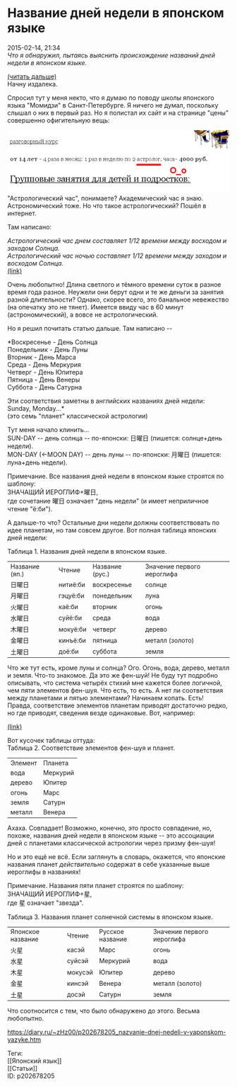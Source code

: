 Название дней недели в японском языке
======================================

   
 2015-02-14, 21:34   
   *Что я обнаружил, пытаясь выяснить происхождение названий дней недели в японском языке.*    
   
  [(читать дальше)](https://zHz00.diary.ru/p202678205.htm?index=1#linkmore202678205m1)      
 Начну издалека.   
   
 Спросил тут у меня некто, что я думаю по поводу школы японского языка "Момидзи" в Санкт-Петербурге. Я ничего не думал, поскольку слышал о них в первый раз. Но я полистал их сайт и на странице "цены" совершенно офигительную вещь:   
   
  ![](pics/CEdTa9t.png)    
 "Астрологический час", понимаете? Академический час я знаю. Астрономический тоже. Но что такое астрологический? Пошёл в интернет.   
   
 Там написано:   
   
  *Астрологический час днем составляет 1/12 времени между восходом и заходом Солнца.   
 Астрологический час ночью составляет 1/12 времени между заходом и восходом Солнца.*    
  [(link)](http://horo.tochka.net/library/925/nature-of-time/)    
   
 Очень любопытно! Длина светлого и тёмного времени суток в разное время года разное. Неужели они берут одни и те же деньги за занятия разной длительности? Однако, скорее всего, это банальное невежество (на опечатку это не тянет). Имеется ввиду час в 60 минут (астрономический), а вовсе не астрологический.   
   
 Но я решил почитать статью дальше. Там написано --   
   
  *Воскресенье - День Солнца   
 Понедельник - День Луны   
 Вторник - День Марса   
 Среда - День Меркурия   
 Четверг - День Юпитера   
 Пятница - День Венеры   
 Суббота - День Сатурна   
   
 Эти соответствия заметны в английских названиях дней недели: Sunday, Monday...*    
 (это семь "планет" классической астрологии)   
   
 Тут меня начало клинить...   
 SUN-DAY -- день солнца -- по-японски: 日曜日 (пишется: солнце+день недели).   
 MON-DAY (<-MOON DAY) -- день луны -- по-японски: 月曜日 (пишется: луна+день недели).   
   
 Примечание. Все названия дней недели в японском языке строятся по шаблону:   
 ЗНАЧАЩИЙ ИЕРОГЛИФ+曜日,   
 где сочетание 曜日 означает "день недели" (и имеет неприличное чтение "ё:би").   
   
 А дальше-то что? Остальные дни недели должны соответствовать по идее планетам, но там совсем другое. Вот полная таблица японских дней недели:   
   
  Таблица 1. Названия дней недели в японском языке.    
  

|  |  |  |  |
| --- | --- | --- | --- |
|  Название (яп.)  |  Чтение  |  Название (рус.)  |  Значение первого иероглифа  |
|  日曜日  |  нитиё:би  |  воскресенье  |  солнце  |
|  月曜日  |  гэцуё:би  |  понедельник  |  луна  |
|  火曜日  |  каё:би  |  вторник  |  огонь  |
|  水曜日  |  суйё:би  |  среда  |  вода  |
|  木曜日  |  мокуё:би  |  четверг  |  дерево  |
|  金曜日  |  кинъё:би  |  пятница  |  металл (золото)  |
|  土曜日  |  доё:би  |  суббота  |  земля  |

    
   
 Что же тут есть, кроме луны и солнца? Ого. Огонь, вода, дерево, металл и земля. Что-то знакомое. Да это же фен-шуй! Не буду тут подробно описывать, что система четырёх стихий мне кажется более логичной, чем пяти элементов фен-шуя. Что есть, то есть. А нет ли соответствия между планетами и пятью элементами? Начинаем копать. Есть! Правда, соответствие элементов планетам приводят достаточно редко, но где приводят, сведения везде одинаковые. Вот, например:   
   
  [(link)](http://www.fengshuy.ru/teor/teor-element.htm)    
   
 Вот кусочек таблицы оттуда:   
  Таблица 2. Соответствие элементов фен-шуя и планет.    
  

|  |  |
| --- | --- |
|  Элемент  |  Планета  |
|  вода  |  Меркурий  |
|  дерево  |  Юпитер  |
|  огонь  |  Марс  |
|  земля  |  Сатурн  |
|  металл  |  Венера  |

    
   
 Ахаха. Совпадает! Возможно, конечно, это просто совпадение, но, похоже, названия дней недели в японском языке -- это ассоциации дней с планетами классической астрологии через призму фен-шуя!   
   
 Но и это ещё не всё. Если заглянуть в словарь, окажется, что японские названия планет  *действительно*  содержат в себе указанные выше иероглифы в названиях!   
   
 Примечание. Названия пяти планет строятся по шаблону:   
 ЗНАЧАЩИЙ ИЕРОГЛИФ+星,   
 где 星 означает "звезда".   
   
  Таблица 3. Названия планет солнечной системы в японском языке.    
  

|  |  |  |  |
| --- | --- | --- | --- |
|  Японское название  |  Чтение  |  Русское название  |  Значение первого иероглифа  |
|  火星  |  касэй  |  Марс  |  огонь  |
|  水星  |  суйсэй  |  Меркурий  |  вода  |
|  木星  |  мокусэй  |  Юпитер  |  дерево  |
|  金星  |  кинсэй  |  Венера  |  металл (золото)  |
|  土星  |  досэй  |  Сатурн  |  земля  |

    
   
 Что соотносится с тем, что было обнаружено до этого. Весьма любопытно.     
    
 <https://diary.ru/~zHz00/p202678205_nazvanie-dnej-nedeli-v-yaponskom-yazyke.htm>   
   
 Теги:   
 [[Японский язык]]   
 [[Статьи]]   
 ID: p202678205